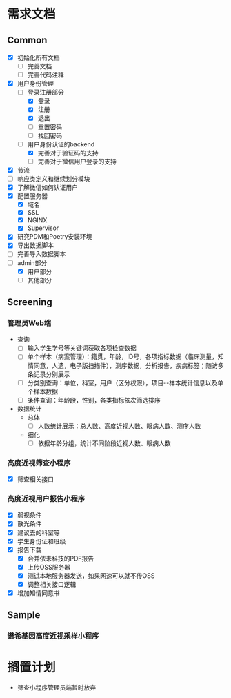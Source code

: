 # 需求文档

## Common

- [x] 初始化所有文档
    - [ ] 完善文档
    - [ ] 完善代码注释
- [x] 用户身份管理
    - [ ] 登录注册部分
        - [x] 登录
        - [x] 注册
        - [x] 退出
        - [ ] 重置密码
        - [ ] 找回密码
    - [ ] 用户身份认证的backend
        - [x] 完善对于验证码的支持
        - [ ] 完善对于微信用户登录的支持
- [x] 节流
- [ ] 响应类定义和继续划分模块
- [x] 了解微信如何认证用户
- [x] 配置服务器
    - [x] 域名
    - [x] SSL
    - [x] NGINX
    - [x] Supervisor
- [x] 研究PDM和Poetry安装环境
- [x] 导出数据脚本
- [ ] 完善导入数据脚本
- [ ] admin部分
    - [x] 用户部分
    - [ ] 其他部分

## Screening

### 管理员Web端

- 查询
    - [ ] 输入学生学号等关键词获取各项检查数据
    - [ ] 单个样本（病案管理）：籍贯，年龄，ID号，各项指标数据（临床测量，知情同意，人遗，电子版扫描件），测序数据，分析报告，疾病标签；随访多条记录分别展示
    - [ ] 分类别查询：单位，科室，用户（区分权限），项目--样本统计信息以及单个样本数据
    - [ ] 条件查询：年龄段，性别，各类指标依次筛选排序
- 数据统计
    - 总体
        - [ ] 人数统计展示：总人数、高度近视人数、眼病人数、测序人数
    - 细化
        - [ ] 依据年龄分组，统计不同阶段近视人数、眼病人数

### 高度近视筛查小程序

- [x] 筛查相关接口

### 高度近视用户报告小程序

- [x] 弱视条件
- [x] 散光条件
- [x] 建议去的科室等
- [x] 学生身份证和班级
- [x] 报告下载
    - [x] 合并依未科技的PDF报告
    - [x] 上传OSS服务器
    - [x] 测试本地服务器发送，如果网速可以就不传OSS
    - [x] 调整相关接口逻辑
- [x] 增加知情同意书

## Sample

### 谱希基因高度近视采样小程序


# 搁置计划

- 筛查小程序管理员端暂时放弃